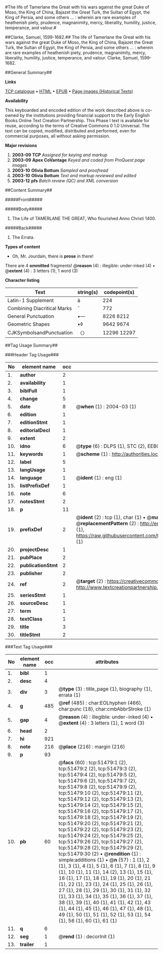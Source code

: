 #The life of Tamerlane the Great with his wars against the great Duke of Moso, the King of China, Bajazet the Great Turk, the Sultan of Egypt, the King of Persia, and some others ... : wherein are rare examples of heathenish piety, prudence, magnanimity, mercy, liberality, humility, justice, temperance, and valour.#

##Clarke, Samuel, 1599-1682.##
The life of Tamerlane the Great with his wars against the great Duke of Moso, the King of China, Bajazet the Great Turk, the Sultan of Egypt, the King of Persia, and some others ... : wherein are rare examples of heathenish piety, prudence, magnanimity, mercy, liberality, humility, justice, temperance, and valour.
Clarke, Samuel, 1599-1682.

##General Summary##

**Links**

[TCP catalogue](http://www.ota.ox.ac.uk/tcp/)  • 
[HTML](http://tei.it.ox.ac.uk/tcp/Texts-HTML/free/A33/A33328.html)  • 
[EPUB](http://tei.it.ox.ac.uk/tcp/Texts-EPUB/free/A33/A33328.epub) • 
[Page images (Historical Texts)](https://data.historicaltexts.jisc.ac.uk/view?pubId=eebo-11953454e&pageId=eebo-11953454e-51479-1)

**Availability**

This keyboarded and encoded edition of the
	       work described above is co-owned by the institutions
	       providing financial support to the Early English Books
	       Online Text Creation Partnership. This Phase I text is
	       available for reuse, according to the terms of Creative
	       Commons 0 1.0 Universal. The text can be copied,
	       modified, distributed and performed, even for
	       commercial purposes, all without asking permission.

**Major revisions**

1. __2003-09__ __TCP__ *Assigned for keying and markup*
1. __2003-09__ __Apex CoVantage__ *Keyed and coded from ProQuest page images*
1. __2003-10__ __Olivia Bottum__ *Sampled and proofread*
1. __2003-10__ __Olivia Bottum__ *Text and markup reviewed and edited*
1. __2003-12__ __pfs__ *Batch review (QC) and XML conversion*

##Content Summary##

#####Front#####

#####Body#####

1. The Life of TAMERLANE THE GREAT, Who flourished Anno Christi 1400.

#####Back#####

1. The Errata.

**Types of content**

  * Oh, Mr. Jourdain, there is **prose** in there!

There are 4 **ommitted** fragments! 
 @__reason__ (4) : illegible: under-inked (4)  •  @__extent__ (4) : 3 letters (1), 1 word (3)

**Character listing**


|Text|string(s)|codepoint(s)|
|---|---|---|
|Latin-1 Supplement|à|224|
|Combining             Diacritical Marks|̄|772|
|General Punctuation|•—|8226 8212|
|Geometric Shapes|▪◊|9642 9674|
|CJKSymbolsandPunctuation|〈〉|12296 12297|

##Tag Usage Summary##

###Header Tag Usage###

|No|element name|occ|attributes|
|---|---|---|---|
|1.|__author__|2||
|2.|__availability__|1||
|3.|__biblFull__|1||
|4.|__change__|5||
|5.|__date__|8| @__when__ (1) : 2004-03 (1)|
|6.|__edition__|1||
|7.|__editionStmt__|1||
|8.|__editorialDecl__|1||
|9.|__extent__|2||
|10.|__idno__|6| @__type__ (6) : DLPS (1), STC (2), EEBO-CITATION (1), OCLC (1), VID (1)|
|11.|__keywords__|1| @__scheme__ (1) : http://authorities.loc.gov/ (1)|
|12.|__label__|5||
|13.|__langUsage__|1||
|14.|__language__|1| @__ident__ (1) : eng (1)|
|15.|__listPrefixDef__|1||
|16.|__note__|6||
|17.|__notesStmt__|2||
|18.|__p__|11||
|19.|__prefixDef__|2| @__ident__ (2) : tcp (1), char (1)  •  @__matchPattern__ (2) : ([0-9\-]+):([0-9IVX]+) (1), (.+) (1)  •  @__replacementPattern__ (2) : http://eebo.chadwyck.com/downloadtiff?vid=$1&page=$2 (1), https://raw.githubusercontent.com/textcreationpartnership/Texts/master/tcpchars.xml#$1 (1)|
|20.|__projectDesc__|1||
|21.|__pubPlace__|2||
|22.|__publicationStmt__|2||
|23.|__publisher__|2||
|24.|__ref__|2| @__target__ (2) : https://creativecommons.org/publicdomain/zero/1.0/ (1), http://www.textcreationpartnership.org/docs/. (1)|
|25.|__seriesStmt__|1||
|26.|__sourceDesc__|1||
|27.|__term__|1||
|28.|__textClass__|1||
|29.|__title__|3||
|30.|__titleStmt__|2||


###Text Tag Usage###

|No|element name|occ|attributes|
|---|---|---|---|
|1.|__bibl__|1||
|2.|__desc__|4||
|3.|__div__|3| @__type__ (3) : title_page (1), biography (1), errata (1)|
|4.|__g__|485| @__ref__ (485) : char:EOLhyphen (466), char:punc (18), char:cmbAbbrStroke (1)|
|5.|__gap__|4| @__reason__ (4) : illegible: under-inked (4)  •  @__extent__ (4) : 3 letters (1), 1 word (3)|
|6.|__head__|2||
|7.|__hi__|921||
|8.|__note__|216| @__place__ (216) : margin (216)|
|9.|__p__|93||
|10.|__pb__|60| @__facs__ (60) : tcp:51479:1 (2), tcp:51479:2 (2), tcp:51479:3 (2), tcp:51479:4 (2), tcp:51479:5 (2), tcp:51479:6 (2), tcp:51479:7 (2), tcp:51479:8 (2), tcp:51479:9 (2), tcp:51479:10 (2), tcp:51479:11 (2), tcp:51479:12 (2), tcp:51479:13 (2), tcp:51479:14 (2), tcp:51479:15 (2), tcp:51479:16 (2), tcp:51479:17 (2), tcp:51479:18 (2), tcp:51479:19 (2), tcp:51479:20 (2), tcp:51479:21 (2), tcp:51479:22 (2), tcp:51479:23 (2), tcp:51479:24 (2), tcp:51479:25 (2), tcp:51479:26 (2), tcp:51479:27 (2), tcp:51479:28 (2), tcp:51479:29 (2), tcp:51479:30 (2)  •  @__rendition__ (1) : simple:additions (1)  •  @__n__ (57) : 1 (1), 2 (1), 3 (1), 4 (1), 5 (1), 6 (1), 7 (1), 8 (1), 9 (1), 10 (1), 11 (1), 14 (2), 13 (1), 15 (1), 16 (1), 17 (1), 18 (1), 19 (1), 20 (1), 21 (1), 22 (1), 23 (1), 24 (1), 25 (1), 26 (1), 27 (1), 28 (1), 29 (1), 30 (1), 31 (1), 32 (1), 33 (1), 34 (1), 35 (1), 36 (1), 37 (1), 38 (1), 39 (1), 40 (1), 41 (1), 42 (1), 43 (1), 44 (1), 45 (1), 46 (1), 47 (1), 48 (1), 49 (1), 50 (1), 51 (1), 52 (1), 53 (1), 54 (1), 56 (1), 60 (1), 61 (1)|
|11.|__q__|6||
|12.|__seg__|1| @__rend__ (1) : decorInit (1)|
|13.|__trailer__|1||
